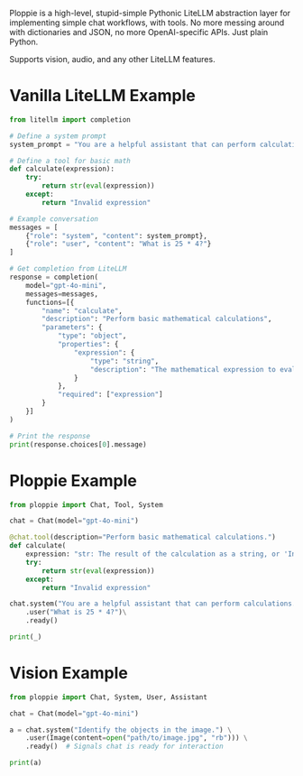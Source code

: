 Ploppie is a high-level, stupid-simple Pythonic LiteLLM abstraction layer for implementing simple chat workflows, with tools. No more messing around with dictionaries and JSON, no more OpenAI-specific APIs. Just plain Python.

Supports vision, audio, and any other LiteLLM features.

# Vanilla LiteLLM Example

```python
from litellm import completion

# Define a system prompt
system_prompt = "You are a helpful assistant that can perform calculations."

# Define a tool for basic math
def calculate(expression):
    try:
        return str(eval(expression))
    except:
        return "Invalid expression"

# Example conversation
messages = [
    {"role": "system", "content": system_prompt},
    {"role": "user", "content": "What is 25 * 4?"}
]

# Get completion from LiteLLM
response = completion(
    model="gpt-4o-mini",
    messages=messages,
    functions=[{
        "name": "calculate",
        "description": "Perform basic mathematical calculations",
        "parameters": {
            "type": "object",
            "properties": {
                "expression": {
                    "type": "string",
                    "description": "The mathematical expression to evaluate"
                }
            },
            "required": ["expression"]
        }
    }]
)

# Print the response
print(response.choices[0].message)
```

# Ploppie Example
```python
from ploppie import Chat, Tool, System

chat = Chat(model="gpt-4o-mini")

@chat.tool(description="Perform basic mathematical calculations.")
def calculate(
    expression: "str: The result of the calculation as a string, or 'Invalid expression' if evaluation fails") -> str:
    try:
        return str(eval(expression))
    except:
        return "Invalid expression"

chat.system("You are a helpful assistant that can perform calculations.")\
    .user("What is 25 * 4?")\
    .ready()

print(_)
```

# Vision Example

```python
from ploppie import Chat, System, User, Assistant

chat = Chat(model="gpt-4o-mini")

a = chat.system("Identify the objects in the image.") \
    .user(Image(content=open("path/to/image.jpg", "rb"))) \
    .ready()  # Signals chat is ready for interaction

print(a)
```
